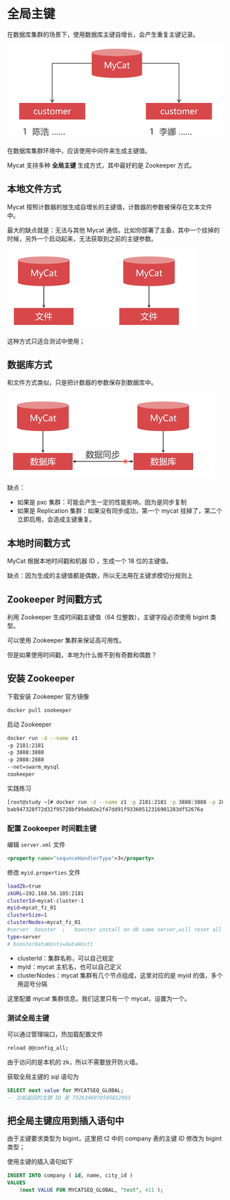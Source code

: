 # 全局主键

在数据库集群的场景下，使用数据库主键自增长，会产生重复主键记录。

![image-20200621170407068](./assets/image-20200621170407068.png)

在数据库集群环境中，应该使用中间件来生成主键值。

Mycat 支持多种 **全局主键** 生成方式，其中最好的是 Zookeeper 方式。

## 本地文件方式

Mycat 按照计数器的放生成自增长的主键值，计数器的参数被保存在文本文件中。

最大的缺点就是：无法与其他 Mycat 通信。比如你部署了主备，其中一个挂掉的时候，另外一个启动起来，无法获取到之前的主键参数。

![image-20200621170720454](./assets/image-20200621170720454.png)

这种方式只适合测试中使用；

## 数据库方式

和文件方式类似，只是把计数器的参数保存到数据库中。

![image-20200621170912726](./assets/image-20200621170912726.png)

缺点：

- 如果是 pxc 集群：可能会产生一定的性能影响，因为是同步复制
- 如果是 Replication 集群：如果没有同步成功，第一个 mycat 挂掉了，第二个立即启用，会造成主键重复。

## 本地时间戳方式

MyCat 根据本地时间戳和机器 ID ，生成一个 18 位的主键值。

缺点：因为生成的主键值都是偶数，所以无法用在主键求模切分规则上

## Zookeeper 时间戳方式

利用 Zookeeper 生成时间戳主键值（64 位整数），主键字段必须使用 bigint 类型。

可以使用 Zookeeper 集群来保证高可用性。

但是如果使用时间戳，本地为什么做不到有奇数和偶数？

## 安装 Zookeeper

下载安装 Zookeeper 官方镜像

```bash
docker pull zookeeper
```

启动 Zookeeper

```bash
docker run -d --name z1 
-p 2181:2181
-p 3888:3888
-p 2888:2888 
--net=swarm_mysql
zookeeper
```

实践练习

```bash
[root@study ~]# docker run -d --name z1 -p 2181:2181 -p 3888:3888 -p 2888:2888 --net=swarm_mysql zookeeper
bab947328f72d32f95728bf99ab02e2f47dd91f93360512316901283df52676a
```

### 配置 Zookeeper 时间戳主键

编辑 `server.xml` 文件

```xml
<property name="sequnceHandlerType">3</property>
```

修改 `myid.properties` 文件

```bash
loadZk=true
zkURL=192.168.56.105:2181
clusterId=mycat-cluster-1
myid=mycat_fz_01
clusterSize=1
clusterNodes=mycat_fz_01
#server  booster  ;   booster install on db same server,will reset all minCon to 2
type=server
# boosterDataHosts=dataHost1
```

- clusterId：集群名称，可以自己规定
- myid：mycat 主机名，也可以自己定义
- clusterNodes：mycat 集群有几个节点组成，这里对应的是 myid 的值，多个用逗号分隔

这里配置 mycat 集群信息。我们这里只有一个 mycat，设置为一个。

### 测试全局主键

可以通过管理端口，热加载配置文件

```bash
reload @@config_all;
```

由于访问的是本机的 zk，所以不需要放开防火墙。

获取全局主键的 sql 语句为

```sql
SELECT next value for MYCATSEQ_GLOBAL;
-- 比如返回的主键 ID 是 7326346979595812993
```

## 把全局主键应用到插入语句中

由于主键要求类型为 bigint，这里把  t2 中的 company 表的主键 ID 修改为 bigint 类型；

使用主键的插入语句如下

```sql
INSERT INTO company ( id, name, city_id )
VALUES
	(next VALUE FOR MYCATSEQ_GLOBAL, "test", 411 );
```





